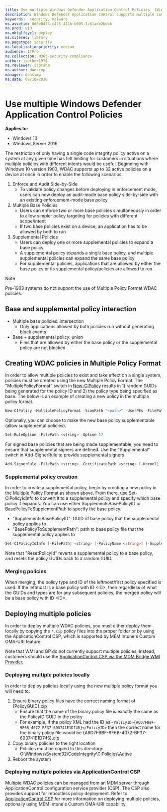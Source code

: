 ```yaml
---
title: Use multiple Windows Defender Application Control Policies  (Windows 10)
description: Windows Defender Application Control supports multiple code integrity policies for one device.
keywords:  security, malware
ms.assetid: 8d6e0474-c475-411b-b095-1c61adb2bdbb
ms.prod: w10
ms.mktglfcycl: deploy
ms.sitesec: library
ms.pagetype: security
ms.localizationpriority: medium
audience: ITPro
ms.collection: M365-security-compliance
author: jsuther1974
ms.reviewer: isbrahm
ms.author: dansimp
manager: dansimp
ms.date: 09/16/2020
---
```


# Use multiple Windows Defender Application Control Policies

**Applies to:**

- Windows 10
- Windows Server 2016

The restriction of only having a single code integrity policy active on a system at any given time has felt limiting for customers in situations where multiple policies with different intents would be useful. Beginning with Windows 10 version 1903, WDAC supports up to 32 active policies on a device at once in order to enable the following scenarios:

1. Enforce and Audit Side-by-Side
    - To validate policy changes before deploying in enforcement mode, users can now deploy an audit-mode base policy side-by-side with an existing enforcement-mode base policy
2. Multiple Base Policies
    - Users can enforce two or more base policies simultaneously in order to allow simpler policy targeting for policies with different scope/intent
    - If two base policies exist on a device, an application has to be allowed by both to run
3. Supplemental Policies
    - Users can deploy one or more supplemental policies to expand a base policy
    - A supplemental policy expands a single base policy, and multiple supplemental policies can expand the same base policy
    - For supplemental policies, applications that are allowed by either the base policy or its supplemental policy/policies are allowed to run

> [!NOTE]
> Pre-1903 systems do not support the use of Multiple Policy Format WDAC policies.

## Base and supplemental policy interaction

- Multiple base policies: intersection
  - Only applications allowed by both policies run without generating block events
- Base + supplemental policy: union
  - Files that are allowed by either the base policy or the supplemental policy are not blocked

## Creating WDAC policies in Multiple Policy Format

In order to allow multiple policies to exist and take effect on a single system, policies must be created using the new Multiple Policy Format. The "MultiplePolicyFormat" switch in [New-CIPolicy](https://docs.microsoft.com/powershell/module/configci/new-cipolicy?view=win10-ps) results in 1) random GUIDs being generated for the policy ID and 2) the policy type being specified as base. The below is an example of creating a new policy in the multiple policy format.

```powershell
New-CIPolicy -MultiplePolicyFormat -ScanPath "<path>" -UserPEs -FilePath ".\policy.xml" -Level Publisher -Fallback Hash
```

Optionally, you can choose to make the new base policy supplementable (allow supplemental policies).

```powershell
Set-RuleOption -FilePath <string> -Option 17
```

For signed base policies that are being made supplementable, you need to ensure that supplemental signers are defined. Use the "Supplemental" switch in Add-SignerRule to provide supplemental signers.

```powershell
Add-SignerRule -FilePath <string> -CertificatePath <string> [-Kernel] [-User] [-Update] [-Supplemental] [-Deny]  [<CommonParameters>]
```

### Supplemental policy creation

In order to create a supplemental policy, begin by creating a new policy in the Multiple Policy Format as shown above. From there, use Set-CIPolicyIdInfo to convert it to a supplemental policy and specify which base policy it expands. You can use either SupplementsBasePolicyID or BasePolicyToSupplementPath to specify the base policy.

- "SupplementsBasePolicyID": GUID of base policy that the supplemental policy applies to
- "BasePolicyToSupplementPath": path to base policy file that the supplemental policy applies to

```powershell
Set-CIPolicyIdInfo [-FilePath] <string> [-PolicyName <string>] [-SupplementsBasePolicyID <guid>] [-BasePolicyToSupplementPath <string>] [-ResetPolicyID] [-PolicyId <string>]  [<CommonParameters>]
```

Note that "ResetPolicyId" reverts a supplemental policy to a base policy, and resets the policy GUIDs back to a random GUID.

### Merging policies

When merging, the policy type and ID of the leftmost/first policy specified is used. If the leftmost is a base policy with ID \<ID>, then regardless of what the GUIDs and types are for any subsequent policies, the merged policy will be a base policy with ID \<ID>.

## Deploying multiple policies

In order to deploy multiple WDAC policies, you must either deploy them locally by copying the `*.cip` policy files into the proper folder or by using the ApplicationControl CSP, which is supported by MEM Intune's Custom OMA-URI feature.

Note that WMI and GP do not currently support multiple policies. Instead, customers should use the [ApplicationControl CSP via the MDM Bridge WMI Provider.](https://docs.microsoft.com/windows/client-management/mdm/applicationcontrol-csp#powershell-and-wmi-bridge-usage-guidance)


### Deploying multiple policies locally

In order to deploy policies locally using the new multiple policy format you will need to:

1. Ensure binary policy files have the correct naming format of {PolicyGUID}.cip
   - Ensure that the name of the binary policy file is exactly the same as the PolicyID GUID in the policy
   - For example, if the policy XML had the ID as `<PolicyID>{A6D7FBBF-9F6B-4072-BF37-693741E1D745}</PolicyID>` then the correct name for the binary policy file would be {A6D7FBBF-9F6B-4072-BF37-693741E1D745}.cip
2. Copy binary policies to the right location
   - Policies must be copied to this directory: C:\Windows\System32\CodeIntegrity\CiPolicies\Active
3. Reboot the system

### Deploying multiple policies via ApplicationControl CSP

Multiple WDAC policies can be managed from an MDM server through ApplicationControl configuration service provider (CSP). The CSP also provides support for rebootless policy deployment. Refer to [ApplicationControl CSP](https://docs.microsoft.com/windows/client-management/mdm/applicationcontrol-csp) for more information on deploying multiple policies, optionally using MEM Intune's Custom OMA-URI capability.
